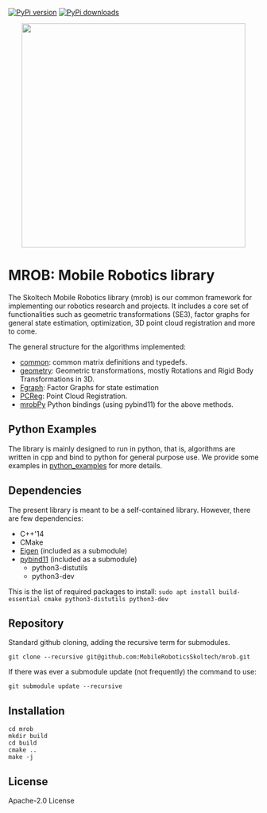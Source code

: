 [![PyPi version](https://pypip.in/v/mrob/badge.png)](https://crate.io/packages/mrob/)
[![PyPi downloads](https://pypip.in/d/mrob/badge.png)](https://crate.io/packages/mrob/)

<p align="center">
  <img src="https://sites.skoltech.ru/app/data/uploads/sites/50/2018/02/mr_animate1.gif" width="450">
</p>

# MROB: Mobile Robotics library
The Skoltech Mobile Robotics library (mrob) is our common framework for implementing our robotics research and projects. It includes a core set of functionalities such as geometric transformations (SE3), factor graphs for general state estimation, optimization, 3D point cloud registration and more to come.

The general structure for the algorithms implemented:
* [common](https://github.com/MobileRoboticsSkoltech/mrob/tree/master/src/common): common matrix definitions and typedefs.
* [geometry](https://github.com/MobileRoboticsSkoltech/mrob/tree/master/src/geometry): Geometric transformations, mostly Rotations and Rigid Body Transformations in 3D.
* [Fgraph](https://github.com/MobileRoboticsSkoltech/mrob/tree/master/src/FGraph): Factor Graphs for state estimation
* [PCReg](https://github.com/MobileRoboticsSkoltech/mrob/tree/master/src/PCRegistration): Point Cloud Registration.
* [mrobPy](https://github.com/MobileRoboticsSkoltech/mrob/tree/master/mrobpy) Python bindings (using pybind11) for the above methods.

## Python Examples
The library is mainly designed to run in python, that is, algorithms are written in cpp and bind to python for general purpose use.
We provide some examples in [python_examples](https://github.com/MobileRoboticsSkoltech/mrob/tree/master/python_examples) for more details.


## Dependencies
The present library is meant to be a self-contained library. However, there are few dependencies:
* C++'14
* CMake
* [Eigen](https://gitlab.com/libeigen/eigen) (included as a submodule)
* [pybind11](https://github.com/pybind/pybind11) (included as a submodule)
  - python3-distutils
  - python3-dev

This is the list of required packages to install:
`sudo apt install build-essential cmake python3-distutils python3-dev`


## Repository 
Standard github cloning, adding the recursive term for submodules.

`git clone --recursive git@github.com:MobileRoboticsSkoltech/mrob.git`

If there was ever a submodule update (not frequently) the command to use:

`git submodule update --recursive`

## Installation
```
cd mrob
mkdir build
cd build
cmake ..
make -j
```


## License
Apache-2.0 License


